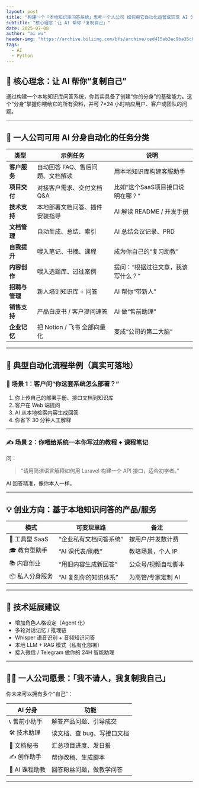 ```yaml
---
layout: post
title: "构建一个「本地知识库问答系统」思考一个人公司 如何用它自动化运营或实现 AI 分身 "
subtitle: "核心理念：让 AI 帮你「复制自己」"
date: 2025-07-08
author: "ai wu"
header-img: "https://archive.biliimg.com/bfs/archive/ced415ab3ac9ba35c050e32dffe15f8197db9ec8.png"
tags:
  - AI
  - Python
---
```



## **🧠 核心理念：让 AI 帮你“复制自己”**





通过构建一个本地知识库问答系统，你其实具备了创建“你的分身”的基础能力。这个“分身”掌握你喂给它的所有资料，并可 7×24 小时响应用户、客户或团队的问题。



------





## **🚀 一人公司可用 AI 分身自动化的任务分类**



| **类型**       | **示例任务**                     | **说明**                           |
| -------------- | -------------------------------- | ---------------------------------- |
| **客户服务**   | 自动回答 FAQ、售后问题、文档解读 | 用本地知识库构建客服助手           |
| **项目交付**   | 对接客户需求、交付文档 Q&A       | 比如“这个SaaS项目接口说明在哪？”   |
| **技术支持**   | 本地部署文档问答、插件安装指导   | AI 解读 README / 开发手册          |
| **文档管理**   | 自动生成、总结、索引             | AI 总结会议记录、PRD               |
| **自我提升**   | 喂入笔记、书摘、课程             | 成为你自己的“复习助教”             |
| **内容创作**   | 喂入选题库、过往案例             | 提问：“根据过往文章，我该写什么？” |
| **招聘与管理** | 新人培训知识库 + 问答            | AI 帮你“带新人”                    |
| **销售支持**   | 产品白皮书 / 客户提问速答        | AI 做“售前助理”                    |
| **企业记忆**   | 把 Notion / 飞书 全部向量化      | 变成“公司的第二大脑”               |



------





## **🔄 典型自动化流程举例（真实可落地）**







### **🎯 场景 1：客户问“你这套系统怎么部署？”**





1. 你上传自己的部署手册、接口文档到知识库
2. 客户在 Web 端提问
3. AI 从本地检索内容生成回答
4. 你省下 30 分钟人工解释





------





### **✍️ 场景 2：你喂给系统一本你写过的教程 + 课程笔记**





问：



> “请用简洁语言解释如何用 Laravel 构建一个 API 接口，适合初学者。”



AI 回答精准，像你本人一样。



------





## **💡 创业方向：基于本地知识问答的产品/服务**



| **模式**       | **可变现思路**         | **备注**            |
| -------------- | ---------------------- | ------------------- |
| 🔧 工具型 SaaS  | “企业私有文档问答系统” | 按用户/并发数计费   |
| 🎓 教育型助手   | “AI 课代表/助教”       | 教培场景，个人 IP   |
| 📚 内容创业     | “用旧内容生成新回答”   | 公众号/视频自动脚本 |
| 📦 私人分身服务 | “AI 复刻你的知识体系”  | 为高管/专家定制 AI  |



------





## **🧱 技术延展建议**





- 增加角色人格设定（Agent 化）
- 多轮对话记忆 / 推理链
- Whisper 语音识别 + 音频知识问答
- 本地 LLM + RAG 模式（私有化部署）
- 接入微信 / Telegram 做你的 24H 智能助理





------





## **🧑‍💻 一人公司愿景：「我不请人，我复制我自己」**





你未来可以拥有多个“自己”：

| **AI 分身**   | **功能**                   |
| ------------- | -------------------------- |
| 📞 售前小助手  | 解答产品问题、引导成交     |
| 🛠 技术助理    | 读文档、查 bug、写接口文档 |
| 🧾 文档秘书    | 汇总项目进度、发日报       |
| ✍️ 创作助手    | 帮你改稿、生成脚本         |
| 🧠 AI 课程助教 | 回答粉丝问题，做教学问答   |



------

